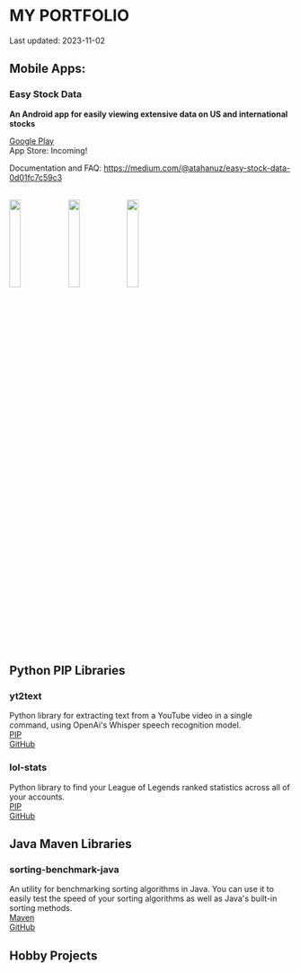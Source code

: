 # MY PORTFOLIO

Last updated: 2023-11-02

## Mobile Apps:
### Easy Stock Data
**An Android app for easily viewing extensive data on US and international stocks**

[Google Play](https://play.google.com/store/apps/details?id=com.atahanuz.easy_stock_data) <br>
App Store: Incoming!

Documentation and FAQ: https://medium.com/@atahanuz/easy-stock-data-0d01fc7c59c3
<br><br>


<div class="image-container">
        <img src="https://i.imgur.com/L10onvv.png" width="20%" height="20%">
        <img src="https://i.imgur.com/ZWJvmXd.png" width="20%" height="20%">
        <img src="https://i.imgur.com/dqCqSDX.png" width="20%" height="20%">
    </div>
<br>

## Python PIP Libraries
### yt2text
Python library for extracting text from a YouTube video in a single command, using OpenAi's Whisper speech recognition model.<br>
[PIP](https://pypi.org/project/yt2text/) <br>
[GitHub](https://github.com/atahanuz/yt2text)

### lol-stats
Python library to find your League of Legends ranked statistics across all of your accounts. <br>
[PIP](https://pypi.org/project/lol-stats/) <br>
[GitHub](https://github.com/atahanuz/lol-stats)

## Java Maven Libraries
### sorting-benchmark-java
An utility for benchmarking sorting algorithms in Java. You can use it to easily test the speed of your sorting algorithms as well as Java's built-in sorting methods. <br>
[Maven](https://github.com/atahanuz/sorting-benchmark/packages/1985682) 
<br>
[GitHub](https://github.com/atahanuz/sorting-benchmark-java)

## Hobby Projects


